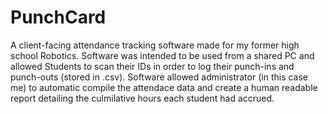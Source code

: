 # PunchCard
A client-facing attendance tracking software made for my former high school Robotics. Software was intended to be used from a shared PC and allowed Students to scan their IDs in order to log their punch-ins and punch-outs (stored in .csv). Software allowed administrator (in this case me) to automatic compile the attendace data and create a human readable report detailing the culmilative hours each student had accrued. 
